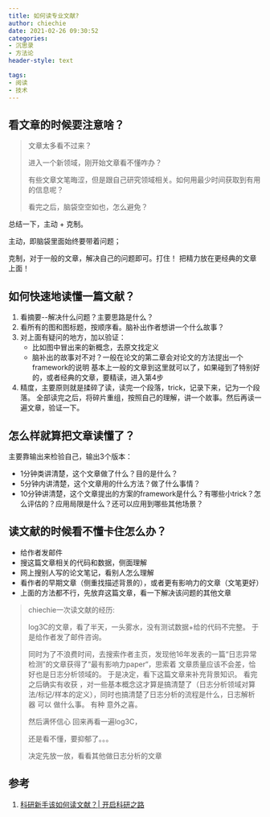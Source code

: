 ```yaml
---
title: 如何读专业文献?
author: chiechie
date: 2021-02-26 09:30:52
categories: 
- 沉思录
- 方法论
header-style: text

tags:
- 阅读
- 技术
---
```


## 看文章的时候要注意啥？
> 文章太多看不过来？
> 
> 进入一个新领域，刚开始文章看不懂咋办？
> 
> 有些文章文笔晦涩，但是跟自己研究领域相关。如何用最少时间获取到有用的信息呢？
> 
> 看完之后，脑袋空空如也，怎么避免？

总结一下，主动 + 克制。

主动，即脑袋里面始终要带着问题；

克制，对于一般的文章，解决自己的问题即可。打住！ 
把精力放在更经典的文章上面！


## 如何快速地读懂一篇文献？

1. 看摘要--解决什么问题？主要思路是什么？
2. 看所有的图和图标题，按顺序看。脑补出作者想讲一个什么故事？
3. 对上面有疑问的地方，加以验证：
   - 比如图中冒出来的新概念，去原文找定义
   - 脑补出的故事对不对？一般在论文的第二章会对论文的方法提出一个framework的说明
基本上一般的文章到这里就可以了，如果碰到了特别好的，或者经典的文章，要精读，进入第4步
4. 精度，主要原则就是揉碎了读，读完一个段落，trick，记录下来，记为一个段落。
全部读完之后，将碎片重组，按照自己的理解，讲一个故事。然后再读一遍文章，验证一下。

## 怎么样就算把文章读懂了？

主要靠输出来检验自己，输出3个版本：

- 1分钟类讲清楚，这个文章做了什么？目的是什么？
- 5分钟内讲清楚，这个文章用的什么方法？做了什么事情？
- 10分钟讲清楚，这个文章提出的方案的framework是什么？有哪些小trick？怎么评估的？应用局限是什么？还可以应用到哪些其他场景？

## 读文献的时候看不懂卡住怎么办？
- 给作者发邮件
- 搜这篇文章相关的代码和数据，侧面理解
- 网上搜别人写的论文笔记，看别人怎么理解
- 看作者的早期文章（侧重找描述背景的），或者更有影响力的文章（文笔更好）
- 上面的方法都不行，先放弃这篇文章，看一下解决该问题的其他文章

> chiechie一次读文献的经历:
> 
> log3C的文章，看了半天，一头雾水，没有测试数据+给的代码不完整。 于是给作者发了邮件咨询。
> 
> 同时为了不浪费时间，去搜索作者主页，发现他16年发表的一篇“日志异常检测”的文章获得了“最有影响力paper“，思索着 文章质量应该不会差，恰好也是日志分析领域的。 于是决定，看下这篇文章来补充背景知识。 看完之后确实有收获 ，对一些基本概念这才算是搞清楚了（日志分析领域对算法/标记/样本的定义），同时也搞清楚了日志分析的流程是什么，日志解析器 可以 做什么事。 有种 意外之喜。
>
> 然后满怀信心 回来再看一遍log3C， 
> 
> 还是看不懂，要抑郁了。。。 
> 
> 决定先放一放，看看其他做日志分析的文章

## 参考
1. [科研新手该如何读文献？| 开启科研之路](https://mp.weixin.qq.com/s?__biz=Mzg2MTUyODU2NA==&mid=2247496362&idx=1&sn=7542b88c1602a792156fc5e26bff1ba0&source=41#wechat_redirect)